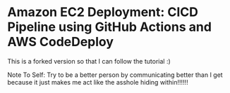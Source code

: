 # Amazon EC2 Deployment: CICD Pipeline using GitHub Actions and AWS CodeDeploy

This is a forked version so that I can follow the tutorial :)

Note To Self: Try to be a better person by communicating better than I get because it just makes me act like the asshole hiding within!!!!!!